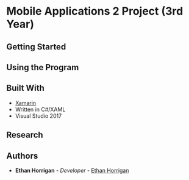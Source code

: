 
# Mobile Applications 2 Project (3rd Year)



## Getting Started



## Using the Program


## Built With

* [Xamarin](https://visualstudio.microsoft.com/xamarin/)
* Written in C#/XAML
* Visual Studio 2017


## Research


## Authors

* **Ethan Horrigan** - *Developer* - [Ethan Horrigan](https://github.com/ethanhorrigan)


